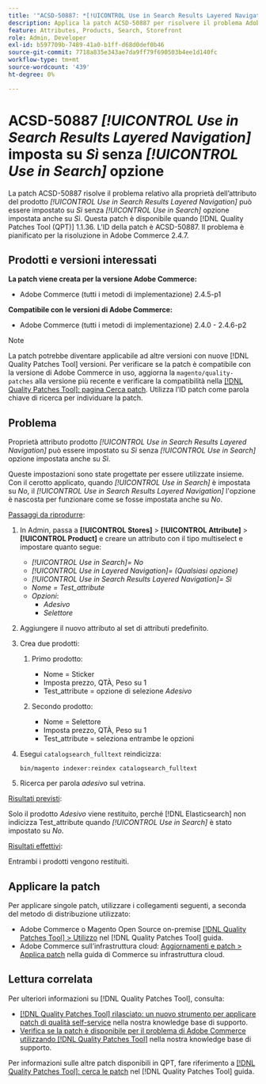 ```yaml
---
title: '"ACSD-50887: *[!UICONTROL Use in Search Results Layered Navigation]* impostato su Sì senza *[!UICONTROL Use in Search]* opzione'''
description: Applica la patch ACSD-50887 per risolvere il problema Adobe Commerce relativo alla proprietà dell’attributo del prodotto*[!UICONTROL Use in Search Results Layered Navigation]* può essere impostato su *Yes* senza il simbolo *[!UICONTROL Use in Search]* l'opzione è impostata anche su *Yes*.
feature: Attributes, Products, Search, Storefront
role: Admin, Developer
exl-id: b597709b-7489-41a0-b1ff-d68d0def0b46
source-git-commit: 7718a835e343ae7da9ff79f690503b4ee1d140fc
workflow-type: tm+mt
source-wordcount: '439'
ht-degree: 0%

---
```


# ACSD-50887 *[!UICONTROL Use in Search Results Layered Navigation]* imposta su *Sì* senza *[!UICONTROL Use in Search]* opzione

La patch ACSD-50887 risolve il problema relativo alla proprietà dell’attributo del prodotto *[!UICONTROL Use in Search Results Layered Navigation]* può essere impostato su *Sì* senza *[!UICONTROL Use in Search]* opzione impostata anche su *Sì*. Questa patch è disponibile quando [!DNL Quality Patches Tool (QPT)] 1.1.36. L’ID della patch è ACSD-50887. Il problema è pianificato per la risoluzione in Adobe Commerce 2.4.7.

## Prodotti e versioni interessati

**La patch viene creata per la versione Adobe Commerce:**

* Adobe Commerce (tutti i metodi di implementazione) 2.4.5-p1

**Compatibile con le versioni di Adobe Commerce:**

* Adobe Commerce (tutti i metodi di implementazione) 2.4.0 - 2.4.6-p2

>[!NOTE]
>
>La patch potrebbe diventare applicabile ad altre versioni con nuove [!DNL Quality Patches Tool] versioni. Per verificare se la patch è compatibile con la versione di Adobe Commerce in uso, aggiorna la `magento/quality-patches` alla versione più recente e verificare la compatibilità nella [[!DNL Quality Patches Tool]: pagina Cerca patch](https://experienceleague.adobe.com/tools/commerce-quality-patches/index.html). Utilizza l’ID patch come parola chiave di ricerca per individuare la patch.

## Problema

Proprietà attributo prodotto *[!UICONTROL Use in Search Results Layered Navigation]* può essere impostato su *Sì* senza *[!UICONTROL Use in Search]* opzione impostata anche su *Sì*.

Queste impostazioni sono state progettate per essere utilizzate insieme. Con il cerotto applicato, quando *[!UICONTROL Use in Search]* è impostata su *No*, il *[!UICONTROL Use in Search Results Layered Navigation]* l&#39;opzione è nascosta per funzionare come se fosse impostata anche su *No*.

<u>Passaggi da riprodurre</u>:

1. In Admin, passa a **[!UICONTROL Stores]** > **[!UICONTROL Attribute]** > **[!UICONTROL Product]** e creare un attributo con il tipo multiselect e impostare quanto segue:

   * *[!UICONTROL Use in Search]= No*
   * *[!UICONTROL Use in Layered Navigation]= (Qualsiasi opzione)*
   * *[!UICONTROL Use in Search Results Layered Navigation]= Sì*
   * *Nome = Test_attribute*
   * *Opzioni*:
      * *Adesivo*
      * *Selettore*

1. Aggiungere il nuovo attributo al set di attributi predefinito.
1. Crea due prodotti:

   1. Primo prodotto:
      * Nome = Sticker
      * Imposta prezzo, QTÀ, Peso su 1
      * Test_attribute = opzione di selezione *Adesivo*

   1. Secondo prodotto:
      * Nome = Selettore
      * Imposta prezzo, QTÀ, Peso su 1
      * Test_attribute = seleziona entrambe le opzioni

1. Esegui `catalogsearch_fulltext` reindicizza:

   `bin/magento indexer:reindex catalogsearch_fulltext`

1. Ricerca per parola *adesivo* sul vetrina.

<u>Risultati previsti</u>:

Solo il prodotto *Adesivo* viene restituito, perché [!DNL Elasticsearch] non indicizza Test_attribute quando *[!UICONTROL Use in Search]* è stato impostato su *No*.

<u>Risultati effettivi</u>:

Entrambi i prodotti vengono restituiti.

## Applicare la patch

Per applicare singole patch, utilizzare i collegamenti seguenti, a seconda del metodo di distribuzione utilizzato:

* Adobe Commerce o Magento Open Source on-premise [[!DNL Quality Patches Tool] > Utilizzo](https://experienceleague.adobe.com/docs/commerce-operations/tools/quality-patches-tool/usage.html) nel [!DNL Quality Patches Tool] guida.
* Adobe Commerce sull’infrastruttura cloud: [Aggiornamenti e patch > Applica patch](https://experienceleague.adobe.com/docs/commerce-cloud-service/user-guide/develop/upgrade/apply-patches.html) nella guida di Commerce su infrastruttura cloud.

## Lettura correlata

Per ulteriori informazioni su [!DNL Quality Patches Tool], consulta:

* [[!DNL Quality Patches Tool] rilasciato: un nuovo strumento per applicare patch di qualità self-service](/help/announcements/adobe-commerce-announcements/magento-quality-patches-released-new-tool-to-self-serve-quality-patches.md) nella nostra knowledge base di supporto.
* [Verifica se la patch è disponibile per il problema di Adobe Commerce utilizzando [!DNL Quality Patches Tool]](/help/support-tools/patches-available-in-qpt-tool/check-patch-for-magento-issue-with-magento-quality-patches.md) nella nostra knowledge base di supporto.

Per informazioni sulle altre patch disponibili in QPT, fare riferimento a [[!DNL Quality Patches Tool]: cerca le patch](https://experienceleague.adobe.com/tools/commerce-quality-patches/index.html) nel [!DNL Quality Patches Tool] guida.
